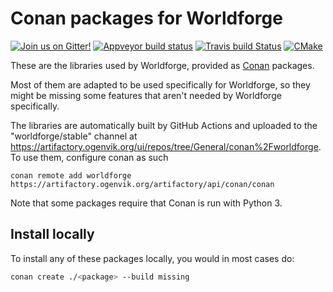 # Conan packages for Worldforge

[![Join us on Gitter!](https://badges.gitter.im/Worldforge.svg)](https://gitter.im/Worldforge/Lobby)
[![Appveyor build status](https://ci.appveyor.com/api/projects/status/github/worldforge/conan-packages?branch=master&svg=true)](https://ci.appveyor.com/project/erikogenvik/conan-packages)
[![Travis build Status](https://travis-ci.com/worldforge/conan-packages.svg?branch=master)](https://travis-ci.com/worldforge/conan-packages)
[![CMake](https://github.com/worldforge/conan-packages/actions/workflows/cmake.yml/badge.svg)](https://github.com/worldforge/conan-packages/actions/workflows/cmake.yml)

These are the libraries used by Worldforge, provided as [Conan](https://www.conan.io) packages.

Most of them are adapted to be used specifically for Worldforge, so they might be missing some features that aren't
needed by Worldforge specifically.

The libraries are automatically built by GitHub Actions and uploaded to the "worldforge/stable" channel
at https://artifactory.ogenvik.org/ui/repos/tree/General/conan%2Fworldforge. To use them, configure conan as such

```
conan remote add worldforge https://artifactory.ogenvik.org/artifactory/api/conan/conan
```

Note that some packages require that Conan is run with Python 3.

## Install locally

To install any of these packages locally, you would in most cases do:

```bash
conan create ./<package> --build missing
```
